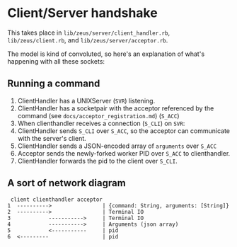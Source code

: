 # Client/Server handshake

This takes place in `lib/zeus/server/client_handler.rb`, `lib/zeus/client.rb`, and `lib/zeus/server/acceptor.rb`.

The model is kind of convoluted, so here's an explanation of what's happening with all these sockets:

## Running a command
1. ClientHandler has a UNIXServer (`SVR`) listening.
2. ClientHandler has a socketpair with the acceptor referenced by the command (see `docs/acceptor_registration.md`) (`S_ACC`)
3. When clienthandler receives a connection (`S_CLI`) on `SVR`:
  1. ClientHandler sends `S_CLI` over `S_ACC`, so the acceptor can communicate with the server's client.
  2. ClientHandler sends a JSON-encoded array of `arguments` over `S_ACC`
  3. Acceptor sends the newly-forked worker PID over `S_ACC` to clienthandler.
  4. ClientHandler forwards the pid to the client over `S_CLI`.


## A sort of network diagram
     client clienthandler acceptor
    1  ---------->                | {command: String, arguments: [String]}
    2  ---------->                | Terminal IO
    3            ----------->     | Terminal IO
    4            ----------->     | Arguments (json array)
    5            <-----------     | pid
    6  <---------                 | pid

